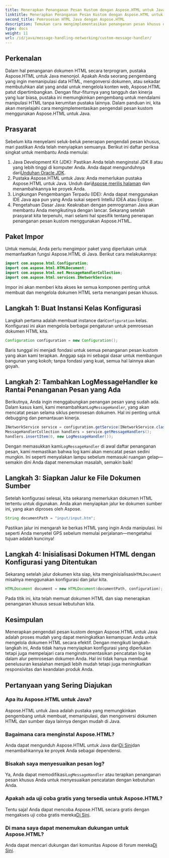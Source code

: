 ```yaml
---
title: Menerapkan Penanganan Pesan Kustom dengan Aspose.HTML untuk Java
linktitle: Menerapkan Penanganan Pesan Kustom dengan Aspose.HTML untuk Java
second_title: Pemrosesan HTML Java dengan Aspose.HTML
description: Temukan cara mengimplementasikan penanganan pesan khusus di Aspose.HTML untuk Java untuk meningkatkan pemrosesan dokumen dan menangani log secara efisien.
type: docs
weight: 11
url: /id/java/message-handling-networking/custom-message-handler/
---
```

## Perkenalan
Dalam hal penanganan dokumen HTML secara terprogram, pustaka Aspose.HTML untuk Java menonjol. Apakah Anda seorang pengembang yang ingin memanipulasi data HTML, mengonversi dokumen, atau sekadar membutuhkan alat yang andal untuk mengelola konten web, Aspose.HTML patut dipertimbangkan. Dengan fitur-fiturnya yang tangguh dan kinerja yang luar biasa, pustaka ini memungkinkan pengembang untuk mendalami manipulasi HTML tanpa kerumitan pustaka lainnya. Dalam panduan ini, kita akan menjelajahi cara mengimplementasikan pengendali pesan kustom menggunakan Aspose.HTML untuk Java.
## Prasyarat
Sebelum kita menyelami seluk-beluk penerapan pengendali pesan khusus, mari pastikan Anda telah menyiapkan semuanya. Berikut ini daftar periksa singkat untuk membantu Anda memulai:
1.  Java Development Kit (JDK): Pastikan Anda telah menginstal JDK 8 atau yang lebih tinggi di komputer Anda. Anda dapat mengunduhnya dari[Unduhan Oracle JDK](https://www.oracle.com/java/technologies/javase-jdk11-downloads.html).
2.  Pustaka Aspose.HTML untuk Java: Anda memerlukan pustaka Aspose.HTML untuk Java. Unduh dari[Aspose merilis halaman](https://releases.aspose.com/html/java/) dan menambahkannya ke proyek Anda.
3. Lingkungan Pengembangan Terpadu (IDE): Anda dapat menggunakan IDE Java apa pun yang Anda sukai seperti IntelliJ IDEA atau Eclipse. 
4. Pengetahuan Dasar Java: Keakraban dengan pemrograman Java akan membantu Anda mengikutinya dengan lancar.
Sekarang setelah prasyarat kita terpenuhi, mari selami hal spesifik tentang penerapan penanganan pesan kustom menggunakan Aspose.HTML.
## Paket Impor
Untuk memulai, Anda perlu mengimpor paket yang diperlukan untuk memanfaatkan fungsi Aspose.HTML di Java. Berikut cara melakukannya:
```java
import com.aspose.html.Configuration;
import com.aspose.html.HTMLDocument;
import com.aspose.html.net.MessageHandlerCollection;
import com.aspose.html.services.INetworkService;
```
Impor ini akan memberi kita akses ke semua komponen penting untuk membuat dan mengelola dokumen HTML serta menangani pesan khusus.
## Langkah 1: Buat Instansi Kelas Konfigurasi
 Langkah pertama adalah membuat instance dari`Configuration` kelas. Konfigurasi ini akan mengelola berbagai pengaturan untuk pemrosesan dokumen HTML kita. 
```java
Configuration configuration = new Configuration();
```
Baris tunggal ini menjadi fondasi untuk semua penanganan pesan kustom yang akan kami terapkan. Anggap saja ini sebagai dasar untuk membangun bangunan yang kokoh; tanpa fondasi yang kuat, semua hal lainnya akan goyah.
## Langkah 2: Tambahkan LogMessageHandler ke Rantai Penanganan Pesan yang Ada
 Berikutnya, Anda ingin menggabungkan penangan pesan yang sudah ada. Dalam kasus kami, kami menambahkan`LogMessageHandler`, yang akan mencatat pesan selama siklus pemrosesan dokumen. Hal ini penting untuk debugging dan pemantauan kinerja.
```java
INetworkService service = configuration.getService(INetworkService.class);
MessageHandlerCollection handlers = service.getMessageHandlers();
handlers.insertItem(0, new LogMessageHandler());
```
 Dengan memasukkan kami`LogMessageHandler` di awal daftar penanganan pesan, kami memastikan bahwa log kami akan mencatat pesan sedini mungkin. Ini seperti menyalakan lampu sebelum memasuki ruangan gelap—semakin dini Anda dapat menemukan masalah, semakin baik!
## Langkah 3: Siapkan Jalur ke File Dokumen Sumber
Setelah konfigurasi selesai, kita sekarang memerlukan dokumen HTML tertentu untuk digunakan. Anda akan menyiapkan jalur ke dokumen sumber ini, yang akan diproses oleh Aspose.
```java
String documentPath = "input/input.htm";
```
Pastikan jalur ini mengarah ke berkas HTML yang ingin Anda manipulasi. Ini seperti Anda menyetel GPS sebelum memulai perjalanan—mengetahui tujuan adalah kuncinya!
## Langkah 4: Inisialisasi Dokumen HTML dengan Konfigurasi yang Ditentukan
 Sekarang setelah jalur dokumen kita siap, kita menginisialisasi`HTMLDocument` misalnya menggunakan konfigurasi dan jalur kita. 
```java
HTMLDocument document = new HTMLDocument(documentPath, configuration);
```
Pada titik ini, kita telah memuat dokumen HTML dan siap menerapkan penanganan khusus sesuai kebutuhan kita.

## Kesimpulan
Menerapkan pengendali pesan kustom dengan Aspose.HTML untuk Java adalah proses mudah yang dapat meningkatkan kemampuan Anda untuk mengelola dokumen HTML secara efektif. Dengan mengikuti langkah-langkah ini, Anda tidak hanya menyiapkan konfigurasi yang diperlukan tetapi juga mempelajari cara menginstrumentasikan pencatatan log ke dalam alur pemrosesan dokumen Anda. Hal ini tidak hanya membuat penelusuran kesalahan menjadi lebih mudah tetapi juga meningkatkan responsivitas dan keandalan produk Anda.
## Pertanyaan yang Sering Diajukan
### Apa itu Aspose.HTML untuk Java?
Aspose.HTML untuk Java adalah pustaka yang memungkinkan pengembang untuk membuat, memanipulasi, dan mengonversi dokumen HTML dan sumber daya lainnya dengan mudah di Java.
### Bagaimana cara menginstal Aspose.HTML?
 Anda dapat mengunduh Aspose.HTML untuk Java dari[Di Sini](https://releases.aspose.com/html/java/)dan menambahkannya ke proyek Anda sebagai dependensi.
### Bisakah saya menyesuaikan pesan log?
 Ya, Anda dapat memodifikasi`LogMessageHandler` atau terapkan penanganan pesan khusus Anda untuk menyesuaikan pencatatan dengan kebutuhan Anda.
### Apakah ada uji coba gratis yang tersedia untuk Aspose.HTML?
 Tentu saja! Anda dapat mencoba Aspose.HTML secara gratis dengan mengakses uji coba gratis mereka[Di Sini](https://releases.aspose.com/).
### Di mana saya dapat menemukan dukungan untuk Aspose.HTML?
 Anda dapat mencari dukungan dari komunitas Aspose di forum mereka[Di Sini](https://forum.aspose.com/c/html/29).